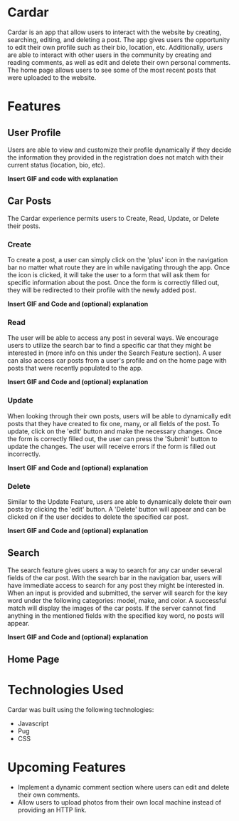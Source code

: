 # Cardar

Cardar is an app that allow users to interact with the website by creating, searching, editing, and deleting a post. The app gives users the opportunity to edit their own profile such as their bio, location, etc. Additionally, users are able to interact with other users in the community by creating and reading comments, as well as edit and delete their own personal comments. The home page allows users to see some of the most recent posts that were uploaded to the website.

# Features
## User Profile
Users are able to view and customize their profile dynamically if they decide the information they provided in the registration does not match with their current status (location, bio, etc).

**Insert GIF and code with explanation**

## Car Posts
The Cardar experience permits users to Create, Read, Update, or Delete their posts.

### Create
To create a post, a user can simply click on the 'plus' icon in the navigation bar no matter what route they are in while navigating through the app. Once the icon is clicked, it will take the user to a form that will ask them for specific information about the post. Once the form is correctly filled out, they will be redirected to their profile with the newly added post.

**Insert GIF and Code and (optional) explanation**

### Read
The user will be able to access any post in several ways. We encourage users to utilize the search bar to find a specific car that they might be interested in (more info on this under the Search Feature section). A user can also access car posts from a user's profile and on the home page with posts that were recently populated to the app.

**Insert GIF and Code and (optional) explanation**

### Update
When looking through their own posts, users will be able to dynamically edit posts that they have created to fix one, many, or all fields of the post. To update, click on the 'edit' button and make the necessary changes. Once the form is correctly filled out, the user can press the 'Submit' button to update the changes. The user will receive errors if the form is filled out incorrectly.

**Insert GIF and Code and (optional) explanation**

### Delete
Similar to the Update Feature, users are able to dynamically delete their own posts by clicking the 'edit' button. A 'Delete' button will appear and can be clicked on if the user decides to delete the specified car post.

**Insert GIF and Code and (optional) explanation**

## Search
The search feature gives users a way to search for any car under several fields of the car post. With the search bar in the navigation bar, users will have immediate access to search for any post they might be interested in. When an input is provided and submitted, the server will search for the key word under the following categories: model, make, and color. A successful match will display the images of the car posts. If the server cannot find anything in the mentioned fields with the specified key word, no posts will appear.

**Insert GIF and Code and (optional) explanation**

## Home Page


# Technologies Used
Cardar was built using the following technologies:
- Javascript
- Pug
- CSS

# Upcoming Features
- Implement a dynamic comment section where users can edit and delete their own comments.
- Allow users to upload photos from their own local machine instead of providing an HTTP link.
